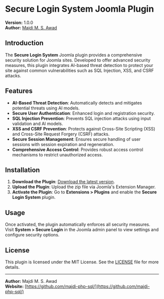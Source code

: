 # Secure Login System Joomla Plugin

**Version:** 1.0.0  
**Author:** [Majdi M. S. Awad](https://github.com/majdi-php-sql/)  

## Introduction

The **Secure Login System** Joomla plugin provides a comprehensive security solution for Joomla sites. Developed to offer advanced security measures, this plugin integrates AI-based threat detection to protect your site against common vulnerabilities such as SQL Injection, XSS, and CSRF attacks.

## Features

- **AI-Based Threat Detection**: Automatically detects and mitigates potential threats using AI models.
- **Secure User Authentication**: Enhanced login and registration security.
- **SQL Injection Prevention**: Prevents SQL injection attacks using input validation and AI models.
- **XSS and CSRF Prevention**: Protects against Cross-Site Scripting (XSS) and Cross-Site Request Forgery (CSRF) attacks.
- **Secure Session Management**: Ensures secure handling of user sessions with session expiration and regeneration.
- **Comprehensive Access Control**: Provides robust access control mechanisms to restrict unauthorized access.

## Installation

1. **Download the Plugin**: [Download the latest version](https://github.com/majdi-php-sql/secure-login-system/releases/latest).
2. **Upload the Plugin**: Upload the zip file via Joomla's Extension Manager.
3. **Activate the Plugin**: Go to **Extensions > Plugins** and enable the **Secure Login System** plugin.

## Usage

Once activated, the plugin automatically enforces all security measures. Visit **System > Secure Login** in the Joomla admin panel to view settings and configure security options.

## License

This plugin is licensed under the MIT License. See the [LICENSE](LICENSE) file for more details.

---

**Author:** Majdi M. S. Awad  
**Website:** [https://github.com/majdi-php-sql/](https://github.com/majdi-php-sql/)
